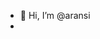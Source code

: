 - 👋 Hi, I’m @aransi
-

<!---
aransi/aransi is a ✨ special ✨ repository because its `README.md` (this file) appears on your GitHub profile.
You can click the Preview link to take a look at your changes.
--->
